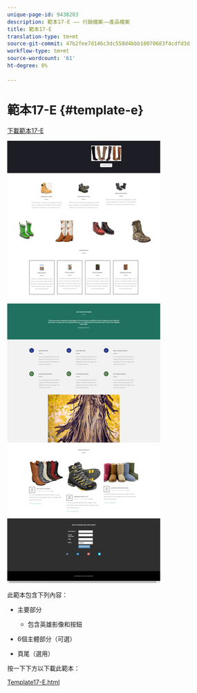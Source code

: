 ```yaml
---
unique-page-id: 9438203
description: 範本17-E —— 行銷檔案——產品檔案
title: 範本17-E
translation-type: tm+mt
source-git-commit: 47b2fee7d146c3dc558d4bbb10070683f4cdfd3d
workflow-type: tm+mt
source-wordcount: '61'
ht-degree: 0%

---
```



# 範本17-E {#template-e}

[下載範本17-E](http://docs.marketo.com/download/attachments/9438203/template-17e.html?version=1&amp;modificationdate=1439843109000&amp;api=v2)

![](assets/image2015-8-17-17-3a43-3a20.png)

此範本包含下列內容：

* 主要部分

   * 包含英雄影像和按鈕

* 6個主體部分（可選）
* 頁尾（選用）

按一下下方以下載此範本：

[Template17-E.html](http://docs.marketo.com/download/attachments/9438203/template-17e.html?version=1&amp;modificationdate=1439843109000&amp;api=v2)
